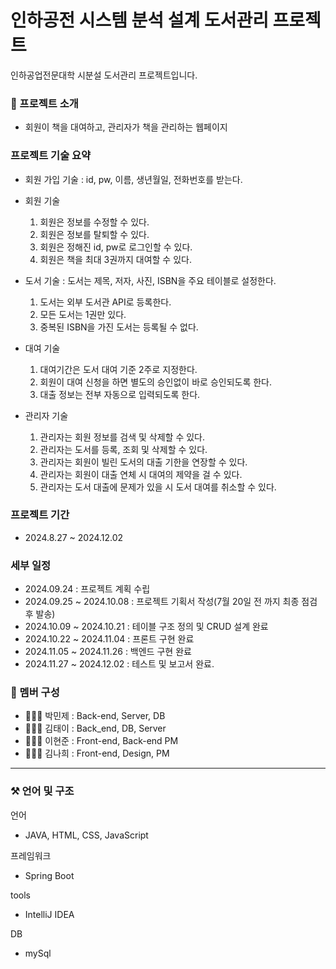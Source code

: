 # 인하공전 시스템 분석 설계 도서관리 프로젝트
인하공업전문대학 시분설 도서관리 프로젝트입니다.


### 🙌 프로젝트 소개 
- 회원이 책을 대여하고, 관리자가 책을 관리하는 웹페이지

### 프로젝트 기술 요약 
- 회원 가입 기술 : id, pw, 이름, 생년월일, 전화번호를 받는다.
- 회원 기술
     1. 회원은 정보를 수정할 수 있다.
     2. 회원은 정보를 탈퇴할 수 있다.
     3. 회원은 정해진 id, pw로 로그인할 수 있다.
     4. 회원은 책을 최대 3권까지 대여할 수 있다.

- 도서 기술 : 도서는 제목, 저자, 사진, ISBN을 주요 테이블로 설정한다.
     1. 도서는 외부 도서관 API로 등록한다.
     2. 모든 도서는 1권만 있다.
     3. 중복된 ISBN을 가진 도서는 등록될 수 없다.

 - 대여 기술
     1. 대여기간은 도서 대여 기준 2주로 지정한다.
     2. 회원이 대여 신청을 하면 별도의 승인없이 바로 승인되도록 한다.
     3. 대출 정보는 전부 자동으로 입력되도록 한다.

  - 관리자 기술
     1. 관리자는 회원 정보를 검색 및 삭제할 수 있다.
     2. 관리자는 도서를 등록, 조회 및 삭제할 수 있다.
     3. 관리자는 회원이 빌린 도서의 대출 기한을 연장할 수 있다.
     4. 관리자는 회원이 대출 연체 시 대여의 제약을 걸 수 있다.
     5. 관리자는 도서 대출에 문제가 있을 시 도서 대여를 취소할 수 있다.
  

### 프로젝트 기간
 - 2024.8.27 ~ 2024.12.02
   
### 세부 일정
- 2024.09.24 : 프로젝트 계획 수립
- 2024.09.25 ~ 2024.10.08 : 프로젝트 기획서 작성(7월 20일 전 까지 최종 점검 후 발송)
- 2024.10.09 ~ 2024.10.21 : 테이블 구조 정의 및 CRUD 설계 완료
- 2024.10.22 ~ 2024.11.04 : 프론트 구현 완료
- 2024.11.05 ~ 2024.11.26 : 백엔드 구현 완료
- 2024.11.27 ~ 2024.12.02 : 테스트 및 보고서 완료.

   
### 👥 멤버 구성
- 👨🏻‍💻 박민제 : Back-end, Server, DB 
- 👨🏻‍💻 김태이 : Back_end, DB, Server
- 👨🏻‍💻 이현준 : Front-end, Back-end PM
- 👨🏻‍💻 김나희 : Front-end, Design, PM



 ----------------------------------------------------------------------

 ### ⚒️ 언어 및 구조

 언어
 - JAVA, HTML, CSS, JavaScript

프레임워크
- Spring Boot

tools
- IntelliJ IDEA

DB
- mySql
